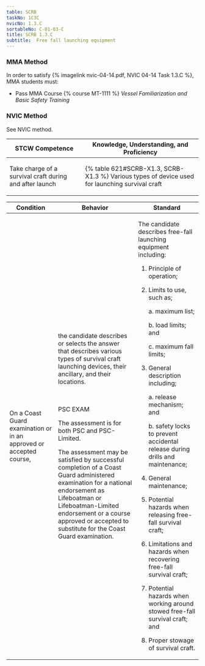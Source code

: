 ```yaml
---
table: SCRB
taskNo: 1C3C
nvicNo: 1.3.C 
sortableNo: C-01-03-C
title: SCRB 1.3.C 
subtitle:  Free fall launching equipment
---
```



### MMA Method

In order to satisfy  {% imagelink nvic-04-14.pdf, NVIC 04-14 Task 1.3.C %}, MMA students must:

* Pass MMA Course {% course MT-1111 %}  *Vessel Familiarization and Basic Safety Training*


### NVIC Method

<a onclick="togglevisibility('nvic_methods')" >See NVIC method.</a>

<div id='nvic_methods' class='hide'>

<table>
<thead>
<tr>
<th class='forty'> STCW Competence </th>
<th class='sixty'> Knowledge, Understanding, and Proficiency </th>
</tr>
</thead>




<tbody>
<tr><td markdown='1'>

Take charge of a survival craft during and after launch

</td><td markdown='1'>

{% table 621#SCRB-X1.3, SCRB-X1.3 %} Various types of device used for launching survival craft

</td></tr>


</tbody>
</table>


<table>
<thead>
<tr><th class='twenty'>  Condition </th><th class='twenty'> Behavior </th><th  class='sixty'>Standard </th></tr>
</thead>
<tbody >



<tr><td markdown='1'>

On a Coast Guard examination or in an approved or accepted course,

</td><td markdown='1'>

the candidate describes or selects the answer that describes various types of survival craft launching devices, their ancillary, and their locations.

<br>

<div class="tooltip" markdown='1'>

PSC
EXAM

The assessment is for both PSC and PSC-Limited. 

The assessment may be satisfied by successful completion of a Coast Guard administered examination for a national endorsement as
Lifeboatman or Lifeboatman-Limited endorsement or a course approved or accepted to substitute for the Coast Guard examination.

</div>


</td><td markdown='1'>

The candidate describes free-fall launching equipment including:

1. Principle of operation;
2. Limits to use, such as;

     a. maximum list;

     b. load limits; and
 
     c. maximum fall limits;

3. General description including;

     a. release mechanism; and 

     b. safety locks to prevent accidental release during drills and maintenance;

4. General maintenance;
5. Potential hazards when releasing free- fall survival craft;
6. Limitations and hazards when recovering free-fall survival craft;
7. Potential hazards when working around stowed free-fall survival craft; and 
8. Proper stowage of survival craft. 

</td></tr>
</tbody>
</table>
</div>
